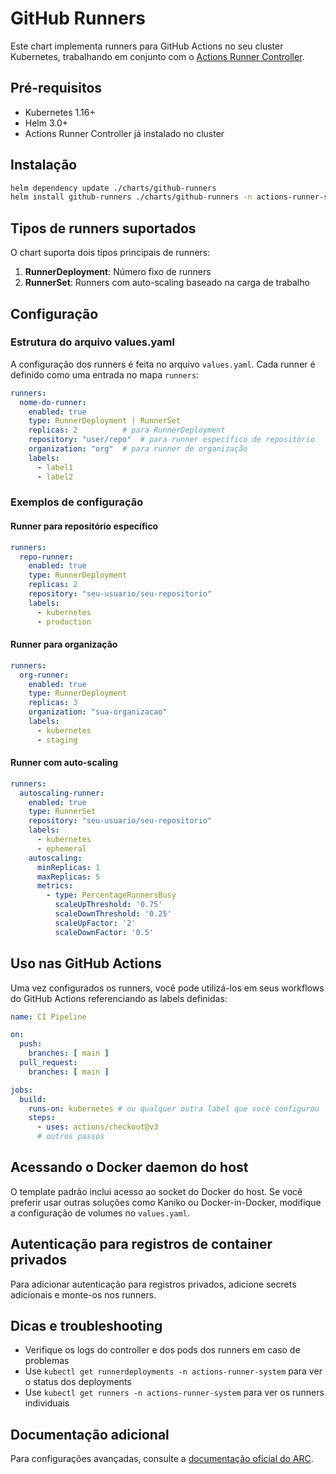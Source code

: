 # GitHub Runners

Este chart implementa runners para GitHub Actions no seu cluster Kubernetes, trabalhando em conjunto com o [Actions Runner Controller](https://github.com/actions/actions-runner-controller).

## Pré-requisitos

- Kubernetes 1.16+
- Helm 3.0+
- Actions Runner Controller já instalado no cluster

## Instalação

```bash
helm dependency update ./charts/github-runners
helm install github-runners ./charts/github-runners -n actions-runner-system
```

## Tipos de runners suportados

O chart suporta dois tipos principais de runners:

1. **RunnerDeployment**: Número fixo de runners
2. **RunnerSet**: Runners com auto-scaling baseado na carga de trabalho

## Configuração

### Estrutura do arquivo values.yaml

A configuração dos runners é feita no arquivo `values.yaml`. Cada runner é definido como uma entrada no mapa `runners`:

```yaml
runners:
  nome-do-runner:
    enabled: true
    type: RunnerDeployment | RunnerSet
    replicas: 2          # para RunnerDeployment
    repository: "user/repo"  # para runner específico de repositório
    organization: "org"  # para runner de organização
    labels:
      - label1
      - label2
```

### Exemplos de configuração

#### Runner para repositório específico

```yaml
runners:
  repo-runner:
    enabled: true
    type: RunnerDeployment
    replicas: 2
    repository: "seu-usuario/seu-repositorio"
    labels:
      - kubernetes
      - production
```

#### Runner para organização

```yaml
runners:
  org-runner:
    enabled: true
    type: RunnerDeployment
    replicas: 3
    organization: "sua-organizacao"
    labels:
      - kubernetes
      - staging
```

#### Runner com auto-scaling

```yaml
runners:
  autoscaling-runner:
    enabled: true
    type: RunnerSet
    repository: "seu-usuario/seu-repositorio"
    labels:
      - kubernetes
      - ephemeral
    autoscaling:
      minReplicas: 1
      maxReplicas: 5
      metrics:
        - type: PercentageRunnersBusy
          scaleUpThreshold: '0.75'
          scaleDownThreshold: '0.25'
          scaleUpFactor: '2'
          scaleDownFactor: '0.5'
```

## Uso nas GitHub Actions

Uma vez configurados os runners, você pode utilizá-los em seus workflows do GitHub Actions referenciando as labels definidas:

```yaml
name: CI Pipeline

on:
  push:
    branches: [ main ]
  pull_request:
    branches: [ main ]

jobs:
  build:
    runs-on: kubernetes # ou qualquer outra label que você configurou
    steps:
      - uses: actions/checkout@v3
      # outros passos
```

## Acessando o Docker daemon do host

O template padrão inclui acesso ao socket do Docker do host. Se você preferir usar outras soluções como Kaniko ou Docker-in-Docker, modifique a configuração de volumes no `values.yaml`.

## Autenticação para registros de container privados

Para adicionar autenticação para registros privados, adicione secrets adicionais e monte-os nos runners.

## Dicas e troubleshooting

- Verifique os logs do controller e dos pods dos runners em caso de problemas
- Use `kubectl get runnerdeployments -n actions-runner-system` para ver o status dos deployments
- Use `kubectl get runners -n actions-runner-system` para ver os runners individuais

## Documentação adicional

Para configurações avançadas, consulte a [documentação oficial do ARC](https://github.com/actions/actions-runner-controller). 